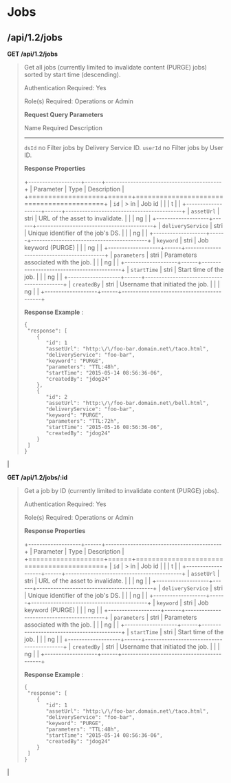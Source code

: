 Jobs
====

/api/1.2/jobs
-------------

**GET /api/1.2/jobs**

> Get all jobs (currently limited to invalidate content (PURGE) jobs)
> sorted by start time (descending).
>
> Authentication Required: Yes
>
> Role(s) Required: Operations or Admin
>
> **Request Query Parameters**
>
>   Name                  Required      Description
>   --------------------- ------------- -------------------------------------------------------------
>   `dsId`                no            Filter jobs by Delivery Service ID.
>   `userId`              no            Filter jobs by User ID.
>
> **Response Properties**
>
> +-------------------+------+------------------------------------------+
> | Parameter         | Type | Description                              |
> +===================+======+==========================================+
> | `id`              | > in | Job id                                   |
> |                   | t    |                                          |
> +-------------------+------+------------------------------------------+
> | `assetUrl`        | stri | URL of the asset to invalidate.          |
> |                   | ng   |                                          |
> +-------------------+------+------------------------------------------+
> | `deliveryService` | stri | Unique identifier of the job's DS.       |
> |                   | ng   |                                          |
> +-------------------+------+------------------------------------------+
> | `keyword`         | stri | Job keyword (PURGE)                      |
> |                   | ng   |                                          |
> +-------------------+------+------------------------------------------+
> | `parameters`      | stri | Parameters associated with the job.      |
> |                   | ng   |                                          |
> +-------------------+------+------------------------------------------+
> | `startTime`       | stri | Start time of the job.                   |
> |                   | ng   |                                          |
> +-------------------+------+------------------------------------------+
> | `createdBy`       | stri | Username that initiated the job.         |
> |                   | ng   |                                          |
> +-------------------+------+------------------------------------------+
>
> **Response Example** :
>
>     {
>      "response": [
>         {
>            "id": 1
>            "assetUrl": "http:\/\/foo-bar.domain.net\/taco.html",
>            "deliveryService": "foo-bar",
>            "keyword": "PURGE",
>            "parameters": "TTL:48h",
>            "startTime": "2015-05-14 08:56:36-06",
>            "createdBy": "jdog24"
>         },
>         {
>            "id": 2
>            "assetUrl": "http:\/\/foo-bar.domain.net\/bell.html",
>            "deliveryService": "foo-bar",
>            "keyword": "PURGE",
>            "parameters": "TTL:72h",
>            "startTime": "2015-05-16 08:56:36-06",
>            "createdBy": "jdog24"
>         }
>      ]
>     }

| 

**GET /api/1.2/jobs/:id**

> Get a job by ID (currently limited to invalidate content (PURGE)
> jobs).
>
> Authentication Required: Yes
>
> Role(s) Required: Operations or Admin
>
> **Response Properties**
>
> +-------------------+------+------------------------------------------+
> | Parameter         | Type | Description                              |
> +===================+======+==========================================+
> | `id`              | > in | Job id                                   |
> |                   | t    |                                          |
> +-------------------+------+------------------------------------------+
> | `assetUrl`        | stri | URL of the asset to invalidate.          |
> |                   | ng   |                                          |
> +-------------------+------+------------------------------------------+
> | `deliveryService` | stri | Unique identifier of the job's DS.       |
> |                   | ng   |                                          |
> +-------------------+------+------------------------------------------+
> | `keyword`         | stri | Job keyword (PURGE)                      |
> |                   | ng   |                                          |
> +-------------------+------+------------------------------------------+
> | `parameters`      | stri | Parameters associated with the job.      |
> |                   | ng   |                                          |
> +-------------------+------+------------------------------------------+
> | `startTime`       | stri | Start time of the job.                   |
> |                   | ng   |                                          |
> +-------------------+------+------------------------------------------+
> | `createdBy`       | stri | Username that initiated the job.         |
> |                   | ng   |                                          |
> +-------------------+------+------------------------------------------+
>
> **Response Example** :
>
>     {
>      "response": [
>         {
>            "id": 1
>            "assetUrl": "http:\/\/foo-bar.domain.net\/taco.html",
>            "deliveryService": "foo-bar",
>            "keyword": "PURGE",
>            "parameters": "TTL:48h",
>            "startTime": "2015-05-14 08:56:36-06",
>            "createdBy": "jdog24"
>         }
>      ]
>     }

| 
